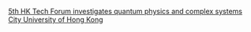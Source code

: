 [5th HK Tech Forum investigates quantum physics and complex systems   City University of Hong Kong ](https://qi.tc/qi/110127)
